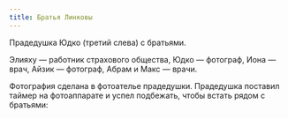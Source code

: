 ```yaml
---
title: Братья Линковы
---
```

Прадедушка Юдко (третий слева) с братьями.

Элияху — работник страхового общества,
Юдко — фотограф,
Иона — врач,
Айзик — фотограф,
Абрам и Макс — врачи.

Фотография сделана в фотоателье прадедушки.
Прадедушка поставил таймер на фотоаппарате
и успел подбежать, чтобы встать рядом с братьями:

<!-- TODO: ![family](/files/judka/photo/ded/photo0005.jpg) -->
